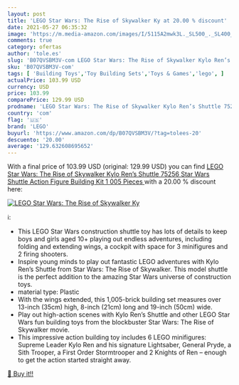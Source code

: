 ```yaml
---
layout: post
title: 'LEGO Star Wars: The Rise of Skywalker Ky at 20.00 % discount'
date: 2021-05-27 06:35:32
image: 'https://m.media-amazon.com/images/I/5115A2mwk3L._SL500_._SL400_.jpg'
comments: true
category: ofertas
author: 'tole.es'
slug: 'B07QVSBM3V-com LEGO Star Wars: The Rise of Skywalker Kylo Ren’s Shuttle...'
sku: 'B07QVSBM3V-com'
tags: [ 'Building Toys','Toy Building Sets','Toys & Games','lego', ]
actualPrice: 103.99 USD
currency: USD
price: 103.99
comparePrice: 129.99 USD
prodname: 'LEGO Star Wars: The Rise of Skywalker Kylo Ren’s Shuttle 75256 Star Wars Shuttle Action Figure Building Kit  1 005 Pieces '
country: 'com'
flag: '🇺🇸'
brand: 'LEGO'
buyurl: 'https://www.amazon.com/dp/B07QVSBM3V/?tag=tolees-20'
descuento: '20.00'
average: '129.632608695652'
---
```


With a final price of 103.99 USD (original: 129.99 USD) you can find [LEGO Star Wars: The Rise of Skywalker Kylo Ren’s Shuttle 75256 Star Wars Shuttle Action Figure Building Kit  1 005 Pieces ](https://www.amazon.com/dp/B07QVSBM3V/?tag=tolees-20) with a  20.00 % discount here:

[![LEGO Star Wars: The Rise of Skywalker Ky](https://m.media-amazon.com/images/I/5115A2mwk3L._SL500_._SL400_.jpg)](https://www.amazon.com/dp/B07QVSBM3V/?tag=tolees-20)

ℹ️:

- This LEGO Star Wars construction shuttle toy has lots of details to keep boys and girls aged 10+ playing out endless adventures, including folding and extending wings, a cockpit with space for 3 minifigures and 2 firing shooters.
- Inspire young minds to play out fantastic LEGO adventures with Kylo Ren’s Shuttle from Star Wars: The Rise of Skywalker. This model shuttle is the perfect addition to the amazing Star Wars universe of construction toys.
- material type: Plastic
- With the wings extended, this 1,005-brick building set measures over 13-inch (35cm) high, 8-inch (21cm) long and 19-inch (50cm) wide.
- Play out high-action scenes with Kylo Ren’s Shuttle and other LEGO Star Wars fun building toys from the blockbuster Star Wars: The Rise of Skywalker movie.
- This impressive action building toy includes 6 LEGO minifigures: Supreme Leader Kylo Ren and his signature Lightsaber, General Pryde, a Sith Trooper, a First Order Stormtrooper and 2 Knights of Ren – enough to get the action started straight away.

[🛒 Buy it!!](https://www.amazon.com/dp/B07QVSBM3V/?tag=tolees-20)
